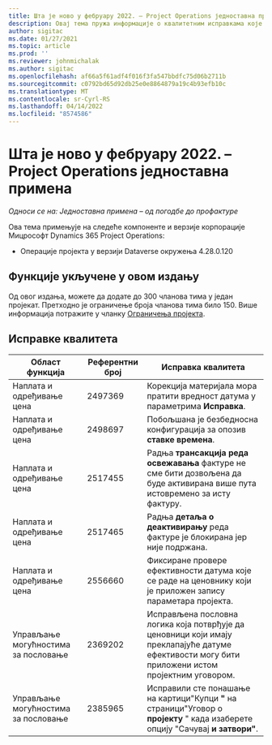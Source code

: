 ```yaml
---
title: Шта је ново у фебруару 2022. – Project Operations једноставна примена
description: Овај тема пружа информације о квалитетним исправкама које су доступне у фебруару 2022.
author: sigitac
ms.date: 01/27/2021
ms.topic: article
ms.prod: ''
ms.reviewer: johnmichalak
ms.author: sigitac
ms.openlocfilehash: af66a5f61adf4f016f3fa547bbdfc75d06b2711b
ms.sourcegitcommit: c0792bd65d92db25e0e8864879a19c4b93efb10c
ms.translationtype: MT
ms.contentlocale: sr-Cyrl-RS
ms.lasthandoff: 04/14/2022
ms.locfileid: "8574586"
---
```

# <a name="whats-new-february-2022---project-operations-lite-deployment"></a>Шта је ново у фебруару 2022. – Project Operations једноставна примена

_Односи се на: Једноставна примена – од погодбе до профактуре_

Ова тема примењује на следеће компоненте и верзије корпорације Мицрософт Dynamics 365 Project Operations:

- Операције пројекта у верзији Dataverse окружења 4.28.0.120

## <a name="features-included-in-this-release"></a>Функције укључене у овом издању

Од овог издања, можете да додате до 300 чланова тима у један пројекат. Претходно је ограничење броја чланова тима било 150. Више информација потражите у чланку [Ограничења пројекта](../../project-management/create-wbs.md#project-limitations).

## <a name="quality-updates"></a>Исправке квалитета

| Област функција | Референтни број | Исправка квалитета |
| --- | --- | --- |
| Наплата и одређивање цена | 2497369 | Корекција материјала мора пратити вредност датума у параметрима **Исправка**. |
| Наплата и одређивање цена | 2498697 | Побољшана је безбедносна конфигурација за опозив **ставке времена**. |
| Наплата и одређивање цена | 2517455 | Радња **трансакција реда освежавања** фактуре не сме бити дозвољена да буде активирана више пута истовремено за исту фактуру. |
| Наплата и одређивање цена | 2517465 | Радња **детаља о деактивирању** реда фактуре је блокирана јер није подржана. |
| Наплата и одређивање цена | 2556660 | Фиксиране провере ефективности датума које се раде на ценовнику који је приложен запису параметара пројекта. |
| Управљање могућностима за пословање | 2369202 | Исправљена пословна логика која потврђује да ценовници који имају преклапајуће датуме ефективости могу бити приложени истом пројектним уговором. |
| Управљање могућностима за пословање | 2385965 | Исправили сте понашање на картици"Купци **"** на страници"Уговор о **пројекту** " када изаберете опцију "Сачувај **и затвори"**. |
